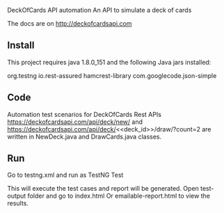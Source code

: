 
DeckOfCards API automation An API to simulate a deck of cards

The docs are on http://deckofcardsapi.com

Install
------
This project requires java 1.8.0_151 and the following Java jars installed:

org.testng
io.rest-assured
hamcrest-library
com.googlecode.json-simple

Code
-----

Automation test scenarios for DeckOfCards Rest APIs https://deckofcardsapi.com/api/deck/new/ and https://deckofcardsapi.com/api/deck/<<deck_id>>/draw/?count=2 are written in NewDeck.java and DrawCards.java classes.

Run
----

Go to testng.xml and run as TestNG Test

This will execute the test cases and report will be generated. Open test-output folder and go to index.html Or emailable-report.html to view the results.
